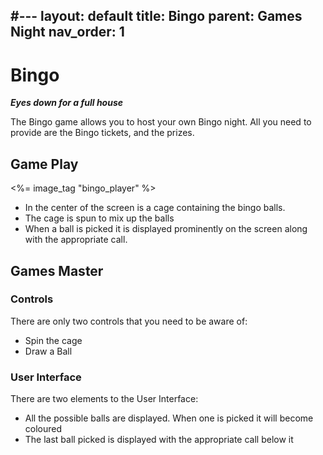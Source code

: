 #---
layout: default
title: Bingo
parent: Games Night
nav_order: 1
---

# Bingo
**_Eyes down for a full house_**

The Bingo game allows you to host your own Bingo night. All you need to provide are the Bingo tickets, and the prizes.

## Game Play
<%= image_tag "bingo_player" %>

* In the center of the screen is a cage containing the bingo balls.
* The cage is spun to mix up the balls
* When a ball is picked it is displayed prominently on the screen along with the appropriate call.


## Games Master

### Controls
There are only two controls that you need to be aware of:

* Spin the cage <ICON>
* Draw a Ball <ICON>

### User Interface
There are two elements to the User Interface:

* All the possible balls are displayed. When one is picked it will become coloured
* The last ball picked is displayed with the appropriate call below it